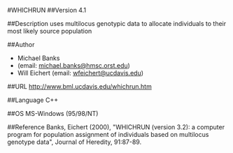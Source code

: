 #WHICHRUN
##Version
4.1

##Description
uses multilocus genotypic data to allocate individuals to their most likely source population

##Author
* Michael Banks
* (email: michael.banks@hmsc.orst.edu)
* Will Eichert (email: wfeichert@ucdavis.edu)

##URL
http://www.bml.ucdavis.edu/whichrun.htm

##Language
C++

##OS
MS-Windows (95/98/NT)

##Reference
Banks, Eichert (2000), "WHICHRUN (version 3.2): a computer program for population assignment of individuals based on multilocus genotype data", Journal of Heredity, 91:87-89.

